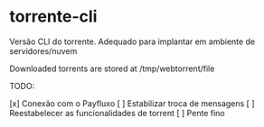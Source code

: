 # torrente-cli
Versão CLI do torrente. Adequado para implantar em ambiente de servidores/nuvem

Downloaded torrents are stored at /tmp/webtorrent/file

TODO:

[x] Conexão com o Payfluxo
[ ] Estabilizar troca de mensagens
[ ] Reestabelecer as funcionalidades de torrent
[ ] Pente fino

